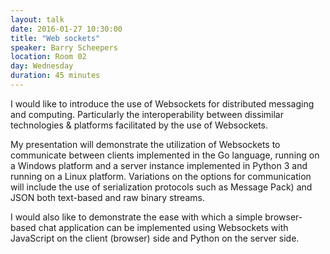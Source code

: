 ```yaml
---
layout: talk
date: 2016-01-27 10:30:00
title: "Web sockets"
speaker: Barry Scheepers
location: Room 02
day: Wednesday
duration: 45 minutes
---
```


I would like to introduce the use of Websockets for distributed messaging and
computing. Particularly the interoperability between dissimilar technologies &
platforms facilitated by the use of Websockets.

My presentation will demonstrate the utilization of Websockets to communicate
between clients implemented in the Go language, running on a Windows platform
and a server instance implemented in Python 3 and running on a Linux platform.
Variations on the options for communication will include the use of
serialization protocols such as Message Pack) and JSON both text-based and raw
binary streams.

I would also like to demonstrate the ease with which a simple browser-based chat
application can be implemented using Websockets with JavaScript on the client
(browser) side and Python on the server side.
